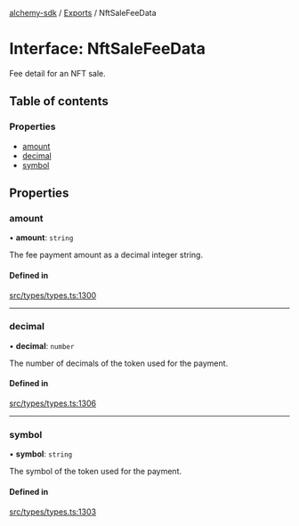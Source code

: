 [alchemy-sdk](../README.md) / [Exports](../modules.md) / NftSaleFeeData

# Interface: NftSaleFeeData

Fee detail for an NFT sale.

## Table of contents

### Properties

- [amount](NftSaleFeeData.md#amount)
- [decimal](NftSaleFeeData.md#decimal)
- [symbol](NftSaleFeeData.md#symbol)

## Properties

### amount

• **amount**: `string`

The fee payment amount as a decimal integer string.

#### Defined in

[src/types/types.ts:1300](https://github.com/alchemyplatform/alchemy-sdk-js/blob/e62e5c7/src/types/types.ts#L1300)

___

### decimal

• **decimal**: `number`

The number of decimals of the token used for the payment.

#### Defined in

[src/types/types.ts:1306](https://github.com/alchemyplatform/alchemy-sdk-js/blob/e62e5c7/src/types/types.ts#L1306)

___

### symbol

• **symbol**: `string`

The symbol of the token used for the payment.

#### Defined in

[src/types/types.ts:1303](https://github.com/alchemyplatform/alchemy-sdk-js/blob/e62e5c7/src/types/types.ts#L1303)
